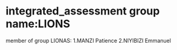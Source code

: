 # integrated_assessment group name:LIONS
member of group LIONAS: 1.MANZI Patience
                        2.NIYIBIZI Emmanuel
